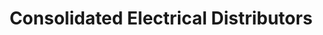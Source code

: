 ---
title: "Consolidated Electrical Distributors"
url: /phoenix/consolidated-electrical-distributors/
shop: Elektrisch
---